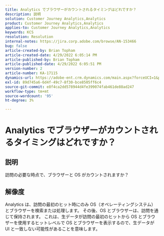 ```yaml
---
title: Analytics でブラウザーがカウントされるタイミングはどれですか？
description: 説明
solution: Customer Journey Analytics,Analytics
product: Customer Journey Analytics,Analytics
applies-to: Customer Journey Analytics,Analytics
keywords: KCS
resolution: Resolution
internal-notes: https://jira.corp.adobe.com/browse/AN-153466
bug: false
article-created-by: Brian Topham
article-created-date: 4/29/2022 6:05:14 PM
article-published-by: Brian Topham
article-published-date: 4/29/2022 6:05:51 PM
version-number: 2
article-number: KA-17115
dynamics-url: https://adobe-ent.crm.dynamics.com/main.aspx?forceUCI=1&pagetype=entityrecord&etn=knowledgearticle&id=fa54a4e6-e6c7-ec11-a7b6-0022480a10ee
exl-id: 89d745a6-6d4f-49c7-8f30-bce8505ff6c4
source-git-commit: e8f4ca2dd578944d4fe399074fab461de88ad247
workflow-type: tm+mt
source-wordcount: '95'
ht-degree: 3%

---
```


# Analytics でブラウザーがカウントされるタイミングはどれですか？

## 説明


訪問の必要な時点で、ブラウザーと OS がカウントされますか？


## 解像度


Analytics は、訪問の最初のヒット時にのみ OS（オペレーティングシステム）とブラウザーを検索または処理します。 その後、OS とブラウザーは、訪問を通じて保持されます。 これは、生データが訪問の最初のヒットから OS とブラウザーを使用するヒットレベルで OS とブラウザーを表示するので、生データが UI と一致しない可能性があることを意味します。
